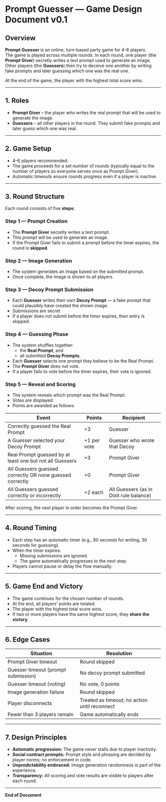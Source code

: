 # Prompt Guesser — Game Design Document v0.1

## Overview
**Prompt Guesser** is an online, turn-based party game for 4–6 players.  
The game is played across multiple rounds. In each round, one player (the **Prompt Giver**) secretly writes a text prompt used to generate an image.  
Other players (the **Guessers**) then try to deceive one another by writing fake prompts and later guessing which one was the real one.

At the end of the game, the player with the highest total score wins.

---

## 1. Roles
- **Prompt Giver** – the player who writes the real prompt that will be used to generate the image.  
- **Guessers** – all other players in the round. They submit fake prompts and later guess which one was real.

---

## 2. Game Setup
- 4–6 players recommended.  
- The game proceeds for a set number of rounds (typically equal to the number of players so everyone serves once as Prompt Giver).  
- Automatic timeouts ensure rounds progress even if a player is inactive.

---

## 3. Round Structure

Each round consists of five **steps**:

### Step 1 — Prompt Creation
- The **Prompt Giver** secretly writes a text prompt.
- This prompt will be used to generate an image.
- If the Prompt Giver fails to submit a prompt before the timer expires, the round is **skipped**.

### Step 2 — Image Generation
- The system generates an image based on the submitted prompt.
- Once complete, the image is shown to all players.

### Step 3 — Decoy Prompt Submission
- Each **Guesser** writes their own **Decoy Prompt** — a fake prompt that could plausibly have created the shown image.
- Submissions are secret.
- If a player does not submit before the timer expires, their entry is skipped.

### Step 4 — Guessing Phase
- The system shuffles together:
  - the **Real Prompt**, and  
  - all submitted **Decoy Prompts**.
- Each **Guesser** selects one prompt they believe to be the Real Prompt.
- The **Prompt Giver** does not vote.
- If a player fails to vote before the timer expires, their vote is ignored.

### Step 5 — Reveal and Scoring
- The system reveals which prompt was the Real Prompt.
- Votes are displayed.
- Points are awarded as follows:

| Event | Points | Recipient |
|--------|---------|------------|
| Correctly guessed the Real Prompt | +3 | Guesser |
| A Guesser selected your Decoy Prompt | +1 per vote | Guesser who wrote that Decoy |
| Real Prompt guessed by at least one but not all Guessers | +3 | Prompt Giver |
| All Guessers guessed correctly OR none guessed correctly | +0 | Prompt Giver |
| All Guessers guessed correctly or incorrectly | +2 each | All Guessers (as in Dixit rule balance) |

After scoring, the next player in order becomes the Prompt Giver.

---

## 4. Round Timing
- Each step has an automatic timer (e.g., 60 seconds for writing, 30 seconds for guessing).
- When the timer expires:
  - Missing submissions are ignored.
  - The game automatically progresses to the next step.
- Players cannot pause or delay the flow manually.

---

## 5. Game End and Victory
- The game continues for the chosen number of rounds.
- At the end, all players’ points are totaled.
- The player with the highest total score wins.
- If two or more players have the same highest score, they **share the victory**.

---

## 6. Edge Cases

| Situation | Resolution |
|------------|-------------|
| Prompt Giver timeout | Round skipped |
| Guesser timeout (prompt submission) | No decoy prompt submitted |
| Guesser timeout (voting) | No vote, 0 points |
| Image generation failure | Round skipped |
| Player disconnects | Treated as timeout; no action until reconnect |
| Fewer than 3 players remain | Game automatically ends |

---

## 7. Design Principles
- **Automatic progression:** The game never stalls due to player inactivity.  
- **Social contract prompts:** Prompt style and phrasing are decided by player norms; no enforcement in code.  
- **Unpredictability embraced:** Image generation randomness is part of the experience.  
- **Transparency:** All scoring and vote results are visible to players after each round.

---

**End of Document**

